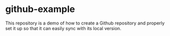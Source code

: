 # github-example
This repository is a demo of how to create a Github repository and properly set it up so that it can easily sync with its local version.
